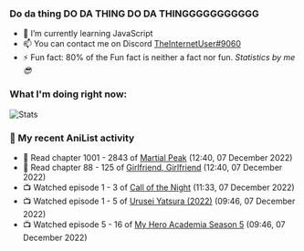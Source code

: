 ### Do da thing DO DA THING DO DA THINGGGGGGGGGGG

<!-- **TheInternetUser0/TheInternetUser0** is a ✨ _special_ ✨ repository because its `README.md` (this file) appears on your GitHub profile. -->


- 🌱 I’m currently learning JavaScript
- 📫 You can contact me on Discord [TheInternetUser#9060](https://discord.com/users/534117072796385300)
- ⚡ Fun fact: 80% of the Fun fact is neither a fact nor fun. _Statistics by me 😎_

### What I'm doing right now:
![Stats](https://discord.c99.nl/widget/theme-3/534117072796385300.png)

### 🌸 My recent AniList activity

<!-- ANILIST_ACTIVITY:start -->

-   📖 Read chapter 1001 - 2843 of [Martial Peak](https://anilist.co/manga/104494) (12:40, 07 December 2022)
-   📖 Read chapter 88 - 125 of [Girlfriend, Girlfriend](https://anilist.co/manga/116266) (12:40, 07 December 2022)
-   📺 Watched episode 1 - 3 of [Call of the Night](https://anilist.co/anime/141391) (11:33, 07 December 2022)
-   📺 Watched episode 1 - 5 of [Urusei Yatsura (2022)](https://anilist.co/anime/143277) (09:46, 07 December 2022)
-   📺 Watched episode 5 - 16 of [My Hero Academia Season 5](https://anilist.co/anime/117193) (09:46, 07 December 2022)

<!-- ANILIST_ACTIVITY:end -->

